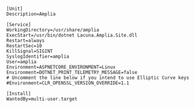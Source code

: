 ﻿```
[Unit]
Description=Amplia

[Service]
WorkingDirectory=/usr/share/amplia
ExecStart=/usr/bin/dotnet Lacuna.Amplia.Site.dll
Restart=always
RestartSec=10
KillSignal=SIGINT
SyslogIdentifier=amplia
User=amplia
Environment=ASPNETCORE_ENVIRONMENT=Linux
Environment=DOTNET_PRINT_TELEMETRY_MESSAGE=false
# Uncomment the line below if you intend to use Elliptic Curve keys
#Environment=CLR_OPENSSL_VERSION_OVERRIDE=1.1

[Install]
WantedBy=multi-user.target
```